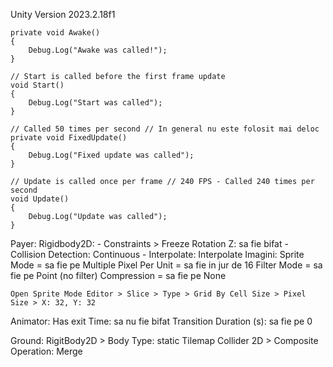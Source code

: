 Unity Version 2023.2.18f1

    private void Awake()
    {
        Debug.Log("Awake was called!");
    }

    // Start is called before the first frame update
    void Start()
    {
        Debug.Log("Start was called");
    }

    // Called 50 times per second // In general nu este folosit mai deloc
    private void FixedUpdate()
    {
        Debug.Log("Fixed update was called");
    }

    // Update is called once per frame // 240 FPS - Called 240 times per second
    void Update()
    {
        Debug.Log("Update was called");
    }

Payer:
	Rigidbody2D:
		- Constraints > Freeze Rotation Z: sa fie bifat
        - Collision Detection: Continuous
		- Interpolate: Interpolate
Imagini:
	Sprite Mode = sa fie pe Multiple
	Pixel Per Unit = sa fie in jur de 16
	Filter Mode = sa fie pe Point (no filter)
	Compression = sa fie pe None

	Open Sprite Mode Editor > Slice > Type > Grid By Cell Size > Pixel Size > X: 32, Y: 32
	
Animator:
	Has exit Time: sa nu fie bifat
	Transition Duration (s): sa fie pe 0

Ground:
    RigitBody2D > Body Type: static
    Tilemap Collider 2D > Composite Operation: Merge